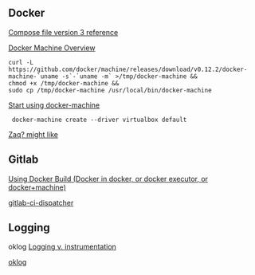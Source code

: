 ## Docker

[Compose file version 3 reference](https://docs.docker.com/compose/compose-file/)

[Docker Machine Overview](https://docs.docker.com/machine/overview/)
```
curl -L https://github.com/docker/machine/releases/download/v0.12.2/docker-machine-`uname -s`-`uname -m` >/tmp/docker-machine &&
chmod +x /tmp/docker-machine &&
sudo cp /tmp/docker-machine /usr/local/bin/docker-machine
```
[Start using docker-machine](https://docs.docker.com/machine/get-started/#use-machine-to-run-docker-containers)
```
 docker-machine create --driver virtualbox default
```
[Zaq? might like](https://docs.docker.com/machine/get-started-cloud/)

## Gitlab
[Using Docker Build (Docker in docker, or docker executor, or docker+machine)](https://docs.gitlab.com/ce/ci/docker/using_docker_build.html)

[gitlab-ci-dispatcher](https://gist.github.com/adamryman/71ed9990a3970da0840ad13cf6ab1a57)

## Logging

oklog
[Logging v. instrumentation](https://peter.bourgon.org/blog/2016/02/07/logging-v-instrumentation.html)

[oklog](https://github.com/oklog/oklog)
